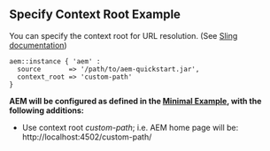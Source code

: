 
## Specify Context Root Example

You can specify the context root for URL resolution. (See [Sling documentation](https://sling.apache.org/documentation/the-sling-engine/the-sling-launchpad.html#command-line-options))

~~~ puppet
aem::instance { 'aem' :
  source       => '/path/to/aem-quickstart.jar',
  context_root => 'custom-path'
}
~~~

**AEM will be configured as defined in the [Minimal Example](docs/aem-instance/Minimal.md), with the following additions:**

* Use context root *custom-path*; i.e. AEM home page will be: http://localhost:4502/custom-path/

